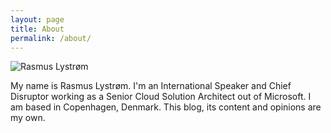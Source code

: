 ```yaml
---
layout: page
title: About
permalink: /about/
---
```


![Rasmus Lystrøm](/assets/portrait.jpg "Rasmus Lystrøm")

My name is Rasmus Lystrøm. I'm an International Speaker and Chief Disruptor working as a Senior Cloud Solution Architect out of Microsoft. I am based in Copenhagen, Denmark. This blog, its content and opinions are my own.
